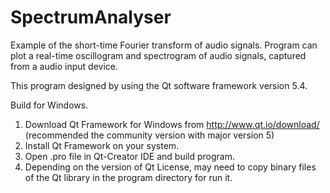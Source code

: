 # SpectrumAnalyser
Example of the short-time Fourier transform of audio signals.
Program can plot a real-time oscillogram and spectrogram of audio signals, captured from a audio input device.

This program designed by using the Qt software framework version 5.4.

Build for Windows.
  1. Download Qt Framework for Windows from http://www.qt.io/download/ (recommended the community version with  major version 5)
  2. Install Qt Framework on your system.
  3. Open .pro file in Qt-Creator IDE and build program.
  4. Depending on the version of Qt License, may need to copy binary files of the Qt library in the program directory for run it.
